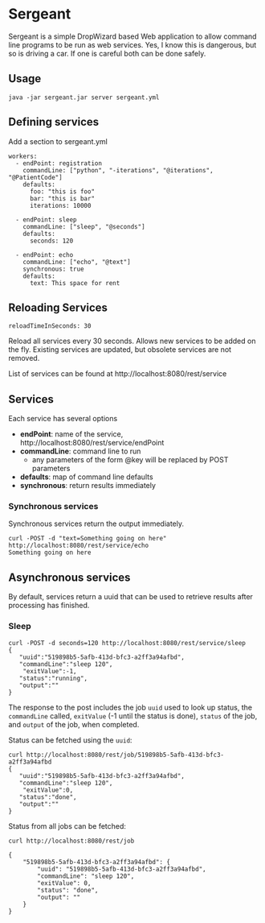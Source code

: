 Sergeant
=======


Sergeant is a simple DropWizard based Web application to allow command line programs to be run as web services.  Yes, I know this is dangerous, but so is driving a car.  If one is careful both can be done safely.

Usage
-----
    java -jar sergeant.jar server sergeant.yml

Defining services
-----------------
Add a section to sergeant.yml

    workers:
      - endPoint: registration
        commandLine: ["python", "-iterations", "@iterations", "@PatientCode"]
        defaults:
          foo: "this is foo"
          bar: "this is bar"
          iterations: 10000

      - endPoint: sleep
        commandLine: ["sleep", "@seconds"]
        defaults:
          seconds: 120

      - endPoint: echo
        commandLine: ["echo", "@text"]
        synchronous: true
        defaults:
          text: This space for rent



Reloading Services
------------------
    reloadTimeInSeconds: 30

Reload all services every 30 seconds.  Allows new services to be added on the fly.  Existing services are updated, but obsolete services are not removed.

List of services can be found at http://localhost:8080/rest/service

Services
--------
Each service has several options

- **endPoint**: name of the service, http://localhost:8080/rest/service/endPoint
- **commandLine**: command line to run
  - any parameters of the form @key will be replaced by POST parameters
- **defaults**: map of command line defaults
- **synchronous**: return results immediately

### Synchronous services

Synchronous services return the output immediately.

    curl -POST -d "text=Something going on here" http://localhost:8080/rest/service/echo
    Something going on here




## Asynchronous services
By default, services return a uuid that can be used to retrieve results after processing has finished.

### Sleep
    curl -POST -d seconds=120 http://localhost:8080/rest/service/sleep
    {
       "uuid":"519898b5-5afb-413d-bfc3-a2ff3a94afbd",
       "commandLine":"sleep 120",
        "exitValue":-1,
       "status":"running",
       "output":""
    }

The response to the post includes the job `uuid` used to look up status, the `commandLine` called, `exitValue` (-1 until the status is done), `status` of the job, and `output` of the job, when completed.

Status can be fetched using the `uuid`:

    curl http://localhost:8080/rest/job/519898b5-5afb-413d-bfc3-a2ff3a94afbd
    {
       "uuid":"519898b5-5afb-413d-bfc3-a2ff3a94afbd",
       "commandLine":"sleep 120",
        "exitValue":0,
       "status":"done",
       "output":""
    }

Status from all jobs can be fetched:

    curl http://localhost:8080/rest/job

    {
        "519898b5-5afb-413d-bfc3-a2ff3a94afbd": {
            "uuid": "519898b5-5afb-413d-bfc3-a2ff3a94afbd",
            "commandLine": "sleep 120",
            "exitValue": 0,
            "status": "done",
            "output": ""
        }
    }
